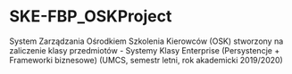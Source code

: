 # SKE-FBP_OSKProject

System Zarządzania Ośrodkiem Szkolenia Kierowców (OSK) stworzony na zaliczenie klasy przedmiotów - Systemy Klasy Enterprise (Persystencje + Frameworki biznesowe) (UMCS, semestr letni, rok akademicki 2019/2020)